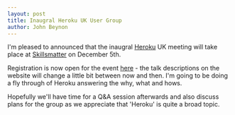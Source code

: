 ```yaml
---
layout: post
title: Inaugral Heroku UK User Group
author: John Beynon
---
```

I'm pleased to announced that the inaugral [Heroku][] UK meeting
will take place at [Skillsmatter][] on December 5th.

Registration is now open for the event [here][] - the talk descriptions
on the website will change a little bit between now and then. I'm going
to be doing a fly through of Heroku answering the why, what and hows.

Hopefully we'll have time for a Q&A session afterwards and also discuss
plans for the group as we appreciate that 'Heroku' is quite a broad
topic.

[Heroku]: http://www.heroku.com
[Skillsmatter]: http://www.skillsmatter.com
[here]: http://skillsmatter.com/event-details/home/intro-to-heroku/js-2942
